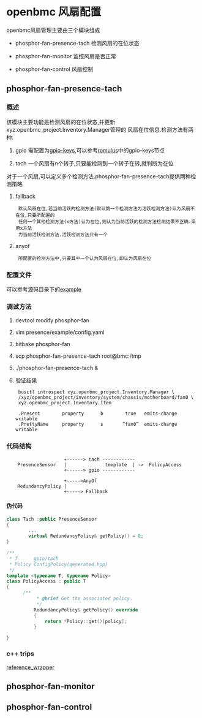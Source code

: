 # openbmc 风扇配置

openbmc风扇管理主要由三个模块组成

- phosphor-fan-presence-tach  检测风扇的在位状态

- phosphor-fan-monitor        监控风扇是否正常

- phosphor-fan-control        风扇控制


## phosphor-fan-presence-tach

### 概述

该模块主要功能是检测风扇的在位状态,并更新xyz.openbmc_project.Inventory.Manager管理的
风扇在位信息.检测方法有两种:

1. gpio   需配置为[gpio-keys][2],可以参考[romulus][3]中的gpio-keys节点
        
2. tach   一个风扇有n个转子,只要能检测到一个转子在转,就判断为在位

对于一个风扇,可以定义多个检测方法.phosphor-fan-presence-tach提供两种检测策略

1. fallback

        默认风扇在位,若当前活跃的检测方法(默认第一个检测方法为活跃检测方法)认为风扇不在位,只要所配置的
        任何一个其他检测方法(x方法)认为在位,则认为当前活跃的检测方法检测结果不正确.采用x方法
        为当前活跃检测方法.活跃检测方法只有一个

2. anyof

        所配置的检测方法中,只要其中一个认为风扇在位,即认为风扇在位

### 配置文件

可以参考源码目录下的[example][1]


### 调试方法

1. devtool modify phosphor-fan
2. vim presence/example/config.yaml
3. bitbake phosphor-fan
4. scp phosphor-fan-presence-tach root@bmc:/tmp
5. ./phosphor-fan-presence-tach &  
6. 验证结果

        busctl introspect xyz.openbmc_project.Inventory.Manager \
        /xyz/openbmc_project/inventory/system/chassis/motherboard/fan0 \
        xyz.openbmc_project.Inventory.Item

        .Present        property      b        true   emits-change    writable
        .PrettyName     property      s       “fan0”  emits-change    writable
       
### 代码结构
        
                         +------> tach ------------
        PresenceSensor   |              template  | ->  PolicyAccess
                         +------> gpio ------------  

                         +----->AnyOf
        RedundancyPolicy | 
                         +-----> Fallback
        

#### 伪代码

```c++
class Tach :public PresenceSensor
{
        ...
        virtual RedundancyPolicy& getPolicy() = 0;
}

/**
 * T      gpio/tach 
 * Policy ConfigPolicy(generated.hpp)
 */
template <typename T, typename Policy>    
class PolicyAccess : public T
{
	  /** 
           * @brief Get the associated policy.
           */
          RedundancyPolicy& getPolicy() override
          {   
              return *Policy::get()[policy];
          }

}


```
       
      
### c++ trips

[reference_wrapper][4]
      

## phosphor-fan-monitor


## phosphor-fan-control



[1]: https://github.com/openbmc/phosphor-fan-presence/blob/master/presence/example/example.yaml
[2]: https://github.com/torvalds/linux/blob/master/Documentation/driver-api/gpio/drivers-on-gpio.rst
[3]: https://github.com/torvalds/linux/blob/master/arch/arm/boot/dts/aspeed-bmc-opp-romulus.dts
[4]: https://oopscenities.net/2012/08/09/reference_wrapper/
